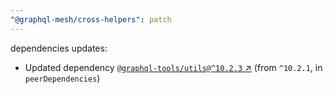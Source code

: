 ```yaml
---
"@graphql-mesh/cross-helpers": patch
---
```

dependencies updates:
  - Updated dependency [`@graphql-tools/utils@^10.2.3` ↗︎](https://www.npmjs.com/package/@graphql-tools/utils/v/10.2.3) (from `^10.2.1`, in `peerDependencies`)
